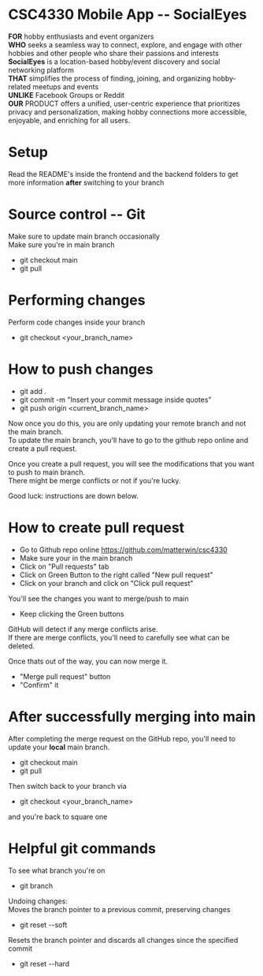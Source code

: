 # CSC4330 Mobile App -- SocialEyes

<b>FOR</b> hobby enthusiasts and event organizers <br/>
<b>WHO</b> seeks a seamless way to connect, explore, and engage with other hobbies and other people who share their passions and interests <br/>
<b>SocialEyes</b> is a location-based hobby/event discovery and social networking platform <br/>
<b>THAT</b> simplifies the process of finding, joining, and organizing hobby-related meetups and events <br/>
<b>UNLIKE</b> Facebook Groups or Reddit <br/>
<b>OUR</b> PRODUCT offers a unified, user-centric experience that prioritizes privacy and personalization, making hobby connections more accessible, enjoyable, and enriching for all users. <br/>

# Setup
Read the README's inside the frontend and the backend folders to get more information <b>after</b> switching to your branch

# Source control -- Git

Make sure to update main branch occasionally<br/>
Make sure you're in main branch
- git checkout main 
- git pull


# Performing changes

Perform code changes inside your branch
- git checkout <your_branch_name>


# How to push changes
- git add .
- git commit -m "Insert your commit message inside quotes"
- git push origin <current_branch_name>

Now once you do this, you are only updating your remote branch and not the main branch.</br>
To update the main branch, you'll have to go to the github repo online and create a pull request.</br>

Once you create a pull request, you will see the modifications that you want to push to main branch.</br>
There might be merge conflicts or not if you're lucky.<br/>

Good luck: instructions are down below.


# How to create pull request
- Go to Github repo online https://github.com/matterwin/csc4330
- Make sure your in the main branch
- Click on "Pull requests" tab
- Click on Green Button to the right called "New pull request"
- Click on your branch and click on "Click pull request"

You'll see the changes you want to merge/push to main
- Keep clicking the Green buttons

GitHub will detect if any merge conflicts arise.<br/>
If there are merge conflicts, you'll need to carefully see what can be deleted.<br/>

Once thats out of the way, you can now merge it.
- "Merge pull request" button
- "Confirm" it


# After successfully merging into main

After completing the merge request on the GitHub repo, you'll need to update your <b>local</b> main branch.
- git checkout main
- git pull

Then switch back to your branch via
- git checkout <your_branch_name>

and you're back to square one


# Helpful git commands

To see what branch you're on
- git branch

Undoing changes:</br>
Moves the branch pointer to a previous commit, preserving changes
- git reset --soft <commit>

Resets the branch pointer and discards all changes since the specified commit
- git reset --hard <commit>

